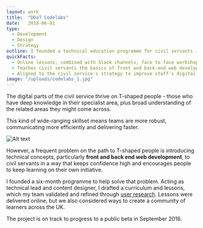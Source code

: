 ```yaml
---
layout: work
title:  "DDaT Codelabs"
date:   2018-06-01
type: 
  - Development
  - Design
  - Strategy
outline: I founded a technical education programme for civil servants in the Digital, Data and Technology profession.
quickFacts:
  - Online lessons, combined with Slack channels, face to face workshops and more
  - Teaches civil servants the basics of front and back-end web development
  - Aligned to the civil service's strategy to improve staff's digital skills
image: "/uploads/codelabs_1.jpg"
---
```


The digital parts of the civil service thrive on T-shaped people - those who have deep knowledge in their specialist area, plus broad understanding of the related areas they might come across.

This kind of wide-ranging skillset means teams are more robust, communicating more efficiently and delivering faster.

![Alt text](/uploads/codelabs_2.jpg)

However, a frequent problem on the path to T-shaped people is introducing technical concepts, particularly **front and back end web development**, to civil servants in a way that keeps confidence high and encourages people to keep learning on their own initiative.

I founded a six-month programme to help solve that problem. Acting as technical lead and content designer, I drafted a curriculum and lessons, which my team validated and refined through [user research](/my-process). Lessons were delivered online, but we also considered ways to create a community of learners across the UK.

The project is on track to progress to a public beta in September 2018.
